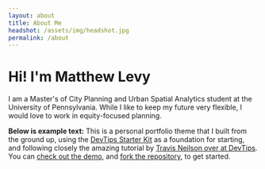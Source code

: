 ```yaml
---
layout: about
title: About Me
headshot: /assets/img/headshot.jpg
permalink: /about
---
```


# Hi! I'm Matthew Levy

I am a Master's of City Planning and Urban Spatial Analytics student at the University of Pennsylvania. While I like to keep my future very flexible, I would love to work in equity-focused planning.

**Below is example text:**
This is a personal portfolio theme that I built from the ground up, using the [DevTips Starter Kit](http://devtipsstarterkit.com/) as a foundation for starting, and following closely the amazing tutorial by [Travis Neilson over at DevTips](https://www.youtube.com/watch?v=T6jKLsxbFg4&list=PL0CB3OvPhDA_STygmp3sDenx3UpdOMk7P). You can [check out the demo](lenpaul.github.io/portfolio-jekyll-theme/), and [fork the repository](https://github.com/LeNPaul/portfolio-jekyll-theme/fork), to get started.
